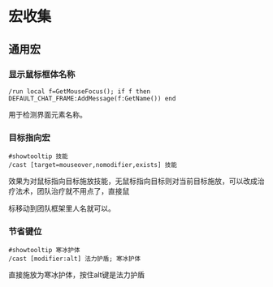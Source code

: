 # 宏收集

## 通用宏


### 显示鼠标框体名称

```
/run local f=GetMouseFocus(); if f then DEFAULT_CHAT_FRAME:AddMessage(f:GetName()) end
```
用于检测界面元素名称。


### 目标指向宏

```
#showtooltip 技能
/cast [target=mouseover,nomodifier,exists] 技能
```

效果为对鼠标指向目标施放技能，无鼠标指向目标则对当前目标施放，可以改成治疗法术，团队治疗就不用点了，直接鼠

标移动到团队框架里人名就可以。



### 节省键位

```
#showtooltip 寒冰护体 
/cast [modifier:alt] 法力护盾; 寒冰护体
```

直接施放为寒冰护体，按住alt键是法力护盾


